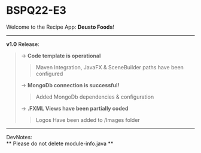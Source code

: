 # BSPQ22-E3
Welcome to the Recipe App: **Deusto Foods**!

----------------------------------------------
**v1.0** Release:
> -> **Code template is operational**
>
>> Maven Integration, JavaFX & SceneBuilder paths have been configured
>
> -> **MongoDb connection is successful!**
>> Added MongoDb dependencies & configuration
>
>  -> **.FXML Views have been partially coded**
>> Logos Have been added to /Images folder
>
>
----------------------------------------------
DevNotes:\
** Please do not delete module-info.java **

